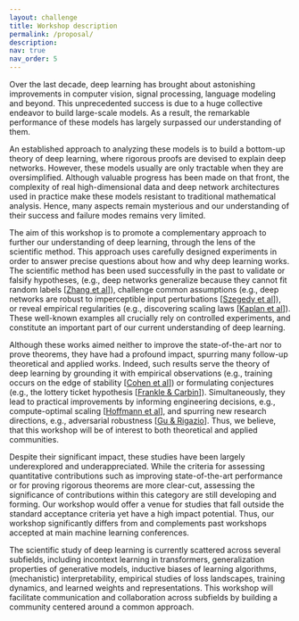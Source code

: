 ```yaml
---
layout: challenge
title: Workshop description
permalink: /proposal/
description:
nav: true
nav_order: 5
---
```


Over the last decade, deep learning has brought about astonishing improvements in computer vision,
signal processing, language modeling and beyond. This unprecedented success is due to a huge
collective endeavor to build large-scale models. As a result, the remarkable performance of these
models has largely surpassed our understanding of them.

An established approach to analyzing these models is to build a bottom-up theory of deep learning,
where rigorous proofs are devised to explain deep networks. However, these models usually are only
tractable when they are oversimplified. Although valuable progress has been made on that front, the
complexity of real high-dimensional data and deep network architectures used in practice make these
models resistant to traditional mathematical analysis. Hence, many aspects remain mysterious and
our understanding of their success and failure modes remains very limited.

The aim of this workshop is to promote a complementary approach to further our understanding
of deep learning, through the lens of the scientific method. This approach uses carefully designed
experiments in order to answer precise questions about how and why deep learning works. The
scientific method has been used successfully in the past to validate or falsify hypotheses, (e.g., deep
networks generalize because they cannot fit random labels [[Zhang et al](https://openreview.net/pdf?id=Sy8gdB9xx)]), challenge common assumptions (e.g.,
deep networks are robust to imperceptible input perturbations [[Szegedy et al](https://arxiv.org/pdf/1312.6199)]), or reveal empirical regularities
(e.g., discovering scaling laws [[Kaplan et al](https://arxiv.org/pdf/2001.08361)]). These well-known examples all crucially rely on controlled
experiments, and constitute an important part of our current understanding of deep learning.

Although these works aimed neither to improve the state-of-the-art nor to prove theorems, they
have had a profound impact, spurring many follow-up theoretical and applied works. Indeed, such
results serve the theory of deep learning by grounding it with empirical observations (e.g., training
occurs on the edge of stability [[Cohen et al](https://openreview.net/pdf?id=jh-rTtvkGeM)]) or formulating conjectures (e.g., the lottery ticket hypothesis
[[Frankle & Carbin](https://openreview.net/pdf?id=rJl-b3RcF7)]). Simultaneously, they lead to practical improvements by informing engineering decisions, e.g.,
compute-optimal scaling [[Hoffmann et al](https://proceedings.neurips.cc/paper_files/paper/2022/file/c1e2faff6f588870935f114ebe04a3e5-Paper-Conference.pdf)], and spurring new research directions, e.g., adversarial robustness [[Gu & Rigazio](https://arxiv.org/pdf/1412.5068)].
Thus, we believe, that this workshop will be of interest to both theoretical and applied communities.

Despite their significant impact, these studies have been largely underexplored and underappreciated. 
While the criteria for assessing quantitative contributions such as improving state-of-the-art
performance or for proving rigorous theorems are more clear-cut, assessing the significance of
contributions within this category are still developing and forming. Our workshop would offer a
venue for studies that fall outside the standard acceptance criteria yet have a high impact potential.
Thus, our workshop significantly differs from and complements past workshops accepted at main
machine learning conferences.

The scientific study of deep learning is currently scattered across several subfields, including incontext learning in transformers, generalization properties of generative models, inductive biases
of learning algorithms, (mechanistic) interpretability, empirical studies of loss landscapes, training
dynamics, and learned weights and representations. This workshop will facilitate communication and
collaboration across subfields by building a community centered around a common approach.
